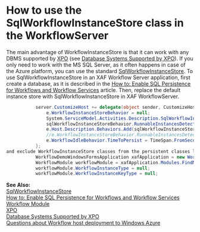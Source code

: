 # How to use the SqlWorkflowInstanceStore class in the WorkflowServer


<p>The main advantage of WorkflowInstanceStore is that it can work with any DBMS supported by <a href="http://documentation.devexpress.com/#XPO/CustomDocument1998"><u>XPO</u></a> (see <a href="http://documentation.devexpress.com/#XPO/CustomDocument2114"><u>Database Systems Supported by XPO</u></a>). If you only need to work with the MS SQL Server, as it often happens in case of the Azure platform, you can use the standard <a href="http://msdn.microsoft.com/en-us/library/ee383994.aspx"><u>SqlWorkflowInstanceStore</u></a>. To use SqlWorkflowInstanceStore in an XAF Workflow Server application, first create a database, as it is described in the <a href="http://msdn.microsoft.com/en-us/library/ee395773.aspx"><u>How to: Enable SQL Persistence for Workflows and Workflow Services</u></a> article. Then, replace the default instance store with SqlWorkflowInstanceStore in XAF WorkflowServer.</p>


```cs
           server.CustomizeHost += delegate(object sender, CustomizeHostEventArgs e) {
               e.WorkflowInstanceStoreBehavior = null;
               System.ServiceModel.Activities.Description.SqlWorkflowInstanceStoreBehavior sqlWorkflowInstanceStoreBehavior = new System.ServiceModel.Activities.Description.SqlWorkflowInstanceStoreBehavior("Integrated Security=SSPI;Pooling=false;Data Source=.\\SqlExpress;Initial Catalog=SqlWorkflowInstanceStoreDB");
               sqlWorkflowInstanceStoreBehavior.RunnableInstancesDetectionPeriod = TimeSpan.FromSeconds(2);
               e.Host.Description.Behaviors.Add(sqlWorkflowInstanceStoreBehavior);
               //e.WorkflowInstanceStoreBehavior.RunnableInstancesDetectionPeriod = TimeSpan.FromSeconds(2);
               e.WorkflowIdleBehavior.TimeToPersist = TimeSpan.FromSeconds(1);
           };
and exclude WorkflowInstanceStore classes from the persistent classes list:
           WorkflowDemoWindowsFormsApplication xafApplication = new WorkflowDemoWindowsFormsApplication();
           WorkflowModule workflowModule = xafApplication.Modules.FindModule<WorkflowModule>();
           workflowModule.WorkflowInstanceType = null;
           workflowModule.WorkflowInstanceKeyType = null;
```


<p><strong>See Also:<br> </strong><a href="http://msdn.microsoft.com/en-us/library/ee383994.aspx"><u>SqlWorkflowInstanceStore</u></a><br> <a href="http://msdn.microsoft.com/en-us/library/ee395773.aspx"><u>How to: Enable SQL Persistence for Workflows and Workflow Services</u></a><br> <a href="http://documentation.devexpress.com/#Xaf/CustomDocument3343"><u>Workflow Module</u></a><br> <a href="http://documentation.devexpress.com/#XPO/CustomDocument1998"><u>XPO</u></a><br> <a href="http://documentation.devexpress.com/#XPO/CustomDocument2114"><u>Database Systems Supported by XPO<br><a href="https://www.devexpress.com/Support/Center/p/Q364738">Questions about Workflow host deployment to Windows Azure</a><br></u></a></p>

<br/>


